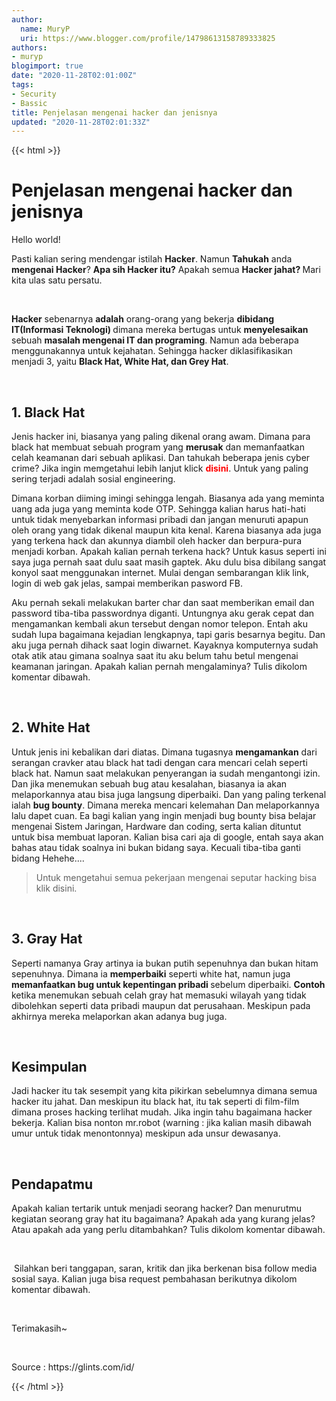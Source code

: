 ```yaml
---
author:
  name: MuryP
  uri: https://www.blogger.com/profile/14798613158789333825
authors:
- muryp
blogimport: true
date: "2020-11-28T02:01:00Z"
tags:
- Security
- Bassic
title: Penjelasan mengenai hacker dan jenisnya
updated: "2020-11-28T02:01:33Z"
---
```


 {{< html >}} 
<h1 style="text-align: left;">Penjelasan mengenai hacker dan jenisnya</h1><p>Hello world!</p><p>Pasti kalian sering mendengar istilah <b>Hacker</b>. Namun <b>Tahukah</b> anda <b>mengenai Hacker</b>? <b>Apa sih Hacker itu?</b> Apakah semua <b>Hacker jahat? </b>Mari kita ulas satu persatu.</p><p><br /></p><p><b>Hacker</b> sebenarnya <b>adalah</b> orang-orang yang bekerja <b>dibidang IT(Informasi Teknologi) </b>dimana mereka bertugas untuk <b>menyelesaikan</b> sebuah <b>masalah mengenai IT dan programing</b>. Namun ada beberapa menggunakannya untuk kejahatan. Sehingga hacker diklasifikasikan menjadi 3, yaitu <b>Black Hat, White Hat, dan Grey Hat</b>.</p><p><br /></p><h2 style="text-align: left;">1. Black Hat</h2><p>Jenis hacker ini, biasanya yang paling dikenal orang awam. Dimana para black hat membuat sebuah program yang <b>merusak</b> dan memanfaatkan celah keamanan dari sebuah aplikasi. Dan tahukah beberapa jenis cyber crime? Jika ingin memgetahui lebih lanjut klick <span style="color: red;"><span style="background-color: white;"><b>disini</b></span></span>. Untuk yang paling sering terjadi adalah sosial engineering.&nbsp;</p><p>Dimana korban diiming imingi sehingga lengah. Biasanya ada yang meminta uang ada juga yang meminta kode OTP. Sehingga kalian harus hati-hati untuk tidak menyebarkan informasi pribadi dan jangan menuruti apapun oleh orang yang tidak dikenal maupun kita kenal. Karena biasanya ada juga yang terkena hack dan akunnya diambil oleh hacker dan berpura-pura menjadi korban. Apakah kalian pernah terkena hack? Untuk kasus seperti ini saya juga pernah saat dulu saat masih gaptek. Aku dulu bisa dibilang sangat konyol saat menggunakan internet. Mulai dengan sembarangan klik link, login di web gak jelas, sampai memberikan pasword FB.&nbsp;</p><p>Aku pernah sekali melakukan barter char dan saat memberikan email dan password tiba-tiba passwordnya diganti. Untungnya aku gerak cepat dan mengamankan kembali akun tersebut dengan nomor telepon. Entah aku sudah lupa bagaimana kejadian lengkapnya, tapi garis besarnya begitu. Dan aku juga pernah dihack saat login diwarnet. Kayaknya komputernya sudah otak atik atau gimana soalnya saat itu aku belum tahu betul mengenai keamanan jaringan. Apakah kalian pernah mengalaminya? Tulis dikolom komentar dibawah.</p><p><br /></p><h2 style="text-align: left;">2. White Hat</h2><p>Untuk jenis ini kebalikan dari diatas. Dimana tugasnya <b>mengamankan</b> dari serangan cravker atau black hat tadi dengan cara mencari celah seperti black hat. Namun saat melakukan penyerangan ia sudah mengantongi izin. Dan jika menemukan sebuah bug atau kesalahan, biasanya ia akan melaporkannya atau bisa juga langsung diperbaiki. Dan yang paling terkenal ialah <b>bug bounty</b>. Dimana mereka mencari kelemahan Dan melaporkannya lalu dapet cuan. Ea bagi kalian yang ingin menjadi bug bounty bisa belajar mengenai Sistem Jaringan, Hardware dan coding, serta kalian dituntut untuk bisa membuat laporan. Kalian bisa cari aja di google, entah saya akan bahas atau tidak soalnya ini bukan bidang saya. Kecuali tiba-tiba ganti bidang Hehehe....&nbsp;</p><p></p><blockquote><p>Untuk mengetahui semua pekerjaan mengenai seputar hacking bisa klik disini.</p><p></p></blockquote><p><br /></p><h2 style="text-align: left;">3. Gray Hat</h2><p>Seperti namanya Gray artinya ia bukan putih sepenuhnya dan bukan hitam sepenuhnya. Dimana ia <b>memperbaiki</b> seperti white hat, namun juga <b>memanfaatkan bug untuk kepentingan pribadi&nbsp;</b>sebelum diperbaiki. <b>Contoh</b> ketika menemukan sebuah celah gray hat memasuki wilayah yang tidak dibolehkan seperti data pribadi maupun dat perusahaan. Meskipun pada akhirnya mereka melaporkan akan adanya bug juga.</p><p><br /></p><h2 style="text-align: left;">Kesimpulan</h2><p>Jadi hacker itu tak sesempit yang kita pikirkan sebelumnya dimana semua hacker itu jahat. Dan meskipun itu black hat, itu tak seperti di film-film dimana proses hacking terlihat mudah. Jika ingin tahu bagaimana hacker bekerja. Kalian bisa nonton mr.robot (warning : jika kalian masih dibawah umur untuk tidak menontonnya) meskipun ada unsur dewasanya.&nbsp;</p><p><br /></p><h2 style="text-align: left;">Pendapatmu</h2><p>Apakah kalian tertarik untuk menjadi seorang hacker? Dan menurutmu kegiatan seorang gray hat itu bagaimana? Apakah ada yang kurang jelas? Atau apakah ada yang perlu ditambahkan? Tulis dikolom komentar dibawah.</p><p><br /></p><p>&nbsp;Silahkan beri tanggapan, saran, kritik dan jika berkenan bisa follow media sosial saya. Kalian juga bisa request pembahasan berikutnya dikolom komentar dibawah.</p><p><br /></p><p>Terimakasih~</p><p><br /></p><p>Source : https://glints.com/id/</p>
{{< /html >}}
